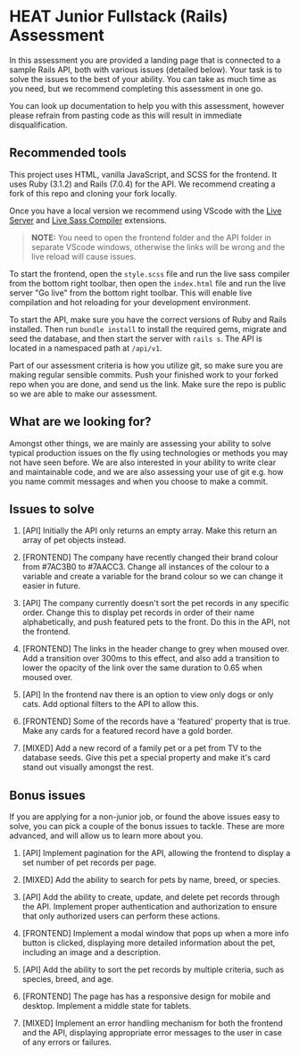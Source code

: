 # HEAT Junior Fullstack (Rails) Assessment

In this assessment you are provided a landing page that is connected to a sample Rails API, both with various issues (detailed below). Your task is to solve the issues to the best of your ability. You can take as much time as you need, but we recommend completing this assessment in one go.

You can look up documentation to help you with this assessment, however please refrain from pasting code as this will result in immediate disqualification. 

## Recommended tools

This project uses HTML, vanilla JavaScript, and SCSS for the frontend. It uses Ruby (3.1.2) and Rails (7.0.4) for the API. We recommend creating a fork of this repo and cloning your fork locally. 

Once you have a local version we recommend using VScode with the [Live Server](https://marketplace.visualstudio.com/items?itemName=ritwickdey.LiveServer) and [Live Sass Compiler](https://marketplace.visualstudio.com/items?itemName=glenn2223.live-sass) extensions.

> **NOTE:** You need to open the frontend folder and the API folder in separate VScode windows, otherwise the links will be wrong and the live reload will cause issues.

To start the frontend, open the `style.scss` file and run the live sass compiler from the bottom right toolbar, then open the `index.html` file and run the live server "Go live" from the bottom right toolbar. This will enable live compilation and hot reloading for your development environment.

To start the API, make sure you have the correct versions of Ruby and Rails installed. Then run `bundle install` to install the required gems, migrate and seed the database, and then start the server with `rails s`. The API is located in a namespaced path at `/api/v1`.

Part of our assessment criteria is how you utilize git, so make sure you are making regular sensible commits. Push your finished work to your forked repo when you are done, and send us the link. Make sure the repo is public so we are able to make our assessment.

## What are we looking for?

Amongst other things, we are mainly are assessing your ability to solve typical production issues on the fly using technologies or methods you may not have seen before. We are also interested in your ability to write clear and maintainable code, and we are also assessing your use of git e.g. how you name commit messages and when you choose to make a commit. 

## Issues to solve

1. [API] Initially the API only returns an empty array. Make this return an array of pet objects instead.

2. [FRONTEND] The company have recently changed their brand colour from #7AC3B0 to #7AACC3. Change all instances of the colour to a variable and create a variable for the brand colour so we can change it easier in future.

3. [API] The company currently doesn't sort the pet records in any specific order. Change this to display pet records in order of their name alphabetically, and push featured pets to the front. Do this in the API, not the frontend.

4. [FRONTEND] The links in the header change to grey when moused over. Add a transition over 300ms to this effect, and also add a transition to lower the opacity of the link over the same duration to 0.65 when moused over.

5. [API] In the frontend nav there is an option to view only dogs or only cats. Add optional filters to the API to allow this.

6. [FRONTEND] Some of the records have a 'featured' property that is true. Make any cards for a featured record have a gold border.

7. [MIXED] Add a new record of a family pet or a pet from TV to the database seeds. Give this pet a special property and make it's card stand out visually amongst the rest.

## Bonus issues

If you are applying for a non-junior job, or found the above issues easy to solve, you can pick a couple of the bonus issues to tackle. These are more advanced, and will allow us to learn more about you.

1. [API] Implement pagination for the API, allowing the frontend to display a set number of pet records per page.

2. [MIXED] Add the ability to search for pets by name, breed, or species.

3. [API] Add the ability to create, update, and delete pet records through the API. Implement proper authentication and authorization to ensure that only authorized users can perform these actions.

4. [FRONTEND] Implement a modal window that pops up when a more info button is clicked, displaying more detailed information about the pet, including an image and a description.

5. [API] Add the ability to sort the pet records by multiple criteria, such as species, breed, and age.

6. [FRONTEND] The page has has a responsive design for mobile and desktop. Implement a middle state for tablets. 

7. [MIXED] Implement an error handling mechanism for both the frontend and the API, displaying appropriate error messages to the user in case of any errors or failures.
